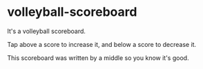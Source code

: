 # volleyball-scoreboard
It's a volleyball scoreboard.

Tap above a score to increase it, and below a score to decrease it.

This scoreboard was written by a middle so you know it's good.
